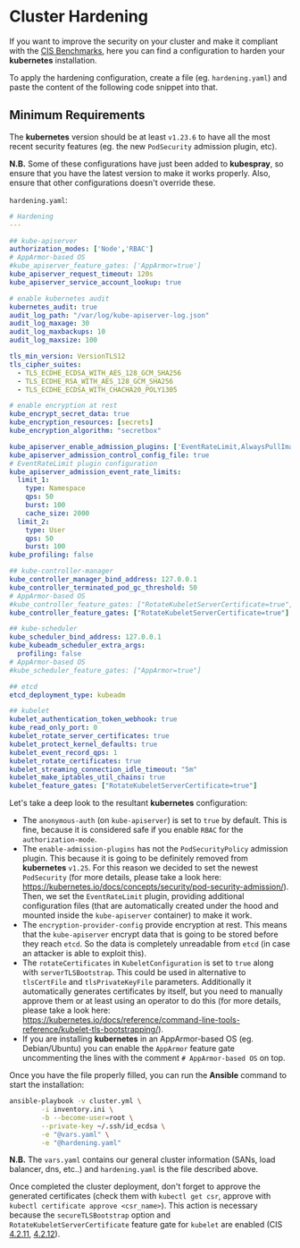 # Cluster Hardening

If you want to improve the security on your cluster and make it compliant with the [CIS Benchmarks](https://learn.cisecurity.org/benchmarks), here you can find a configuration to harden your **kubernetes** installation.

To apply the hardening configuration, create a file (eg. `hardening.yaml`) and paste the content of the following code snippet into that.

## Minimum Requirements

The **kubernetes** version should be at least `v1.23.6` to have all the most recent security features (eg. the new `PodSecurity` admission plugin, etc).

**N.B.** Some of these configurations have just been added to **kubespray**, so ensure that you have the latest version to make it works properly. Also, ensure that other configurations doesn't override these.

`hardening.yaml`:

```yaml
# Hardening
---

## kube-apiserver
authorization_modes: ['Node','RBAC']
# AppArmor-based OS
#kube_apiserver_feature_gates: ['AppArmor=true']
kube_apiserver_request_timeout: 120s
kube_apiserver_service_account_lookup: true

# enable kubernetes audit
kubernetes_audit: true
audit_log_path: "/var/log/kube-apiserver-log.json"
audit_log_maxage: 30
audit_log_maxbackups: 10
audit_log_maxsize: 100

tls_min_version: VersionTLS12
tls_cipher_suites:
  - TLS_ECDHE_ECDSA_WITH_AES_128_GCM_SHA256
  - TLS_ECDHE_RSA_WITH_AES_128_GCM_SHA256
  - TLS_ECDHE_ECDSA_WITH_CHACHA20_POLY1305

# enable encryption at rest
kube_encrypt_secret_data: true
kube_encryption_resources: [secrets]
kube_encryption_algorithm: "secretbox"

kube_apiserver_enable_admission_plugins: ['EventRateLimit,AlwaysPullImages,ServiceAccount,NamespaceLifecycle,NodeRestriction,LimitRanger,ResourceQuota,MutatingAdmissionWebhook,ValidatingAdmissionWebhook,PodNodeSelector,PodSecurity']
kube_apiserver_admission_control_config_file: true
# EventRateLimit plugin configuration
kube_apiserver_admission_event_rate_limits:
  limit_1:
    type: Namespace
    qps: 50
    burst: 100
    cache_size: 2000
  limit_2:
    type: User
    qps: 50
    burst: 100
kube_profiling: false

## kube-controller-manager
kube_controller_manager_bind_address: 127.0.0.1
kube_controller_terminated_pod_gc_threshold: 50
# AppArmor-based OS
#kube_controller_feature_gates: ["RotateKubeletServerCertificate=true","AppArmor=true"]
kube_controller_feature_gates: ["RotateKubeletServerCertificate=true"]

## kube-scheduler
kube_scheduler_bind_address: 127.0.0.1
kube_kubeadm_scheduler_extra_args:
  profiling: false
# AppArmor-based OS
#kube_scheduler_feature_gates: ["AppArmor=true"]

## etcd
etcd_deployment_type: kubeadm

## kubelet
kubelet_authentication_token_webhook: true
kube_read_only_port: 0
kubelet_rotate_server_certificates: true
kubelet_protect_kernel_defaults: true
kubelet_event_record_qps: 1
kubelet_rotate_certificates: true
kubelet_streaming_connection_idle_timeout: "5m"
kubelet_make_iptables_util_chains: true
kubelet_feature_gates: ["RotateKubeletServerCertificate=true"]
```

Let's take a deep look to the resultant **kubernetes** configuration:

* The `anonymous-auth` (on `kube-apiserver`) is set to `true` by default. This is fine, because it is considered safe if you enable `RBAC` for the `authorization-mode`.
* The `enable-admission-plugins` has not the `PodSecurityPolicy` admission plugin. This because it is going to be definitely removed from **kubernetes** `v1.25`. For this reason we decided to set the newest `PodSecurity` (for more details, please take a look here: <https://kubernetes.io/docs/concepts/security/pod-security-admission/>). Then, we set the `EventRateLimit` plugin, providing additional configuration files (that are automatically created under the hood and mounted inside the `kube-apiserver` container) to make it work.
* The `encryption-provider-config` provide encryption at rest. This means that the `kube-apiserver` encrypt data that is going to be stored before they reach `etcd`. So the data is completely unreadable from `etcd` (in case an attacker is able to exploit this).
* The `rotateCertificates` in `KubeletConfiguration` is set to `true` along with `serverTLSBootstrap`. This could be used in alternative to `tlsCertFile` and `tlsPrivateKeyFile` parameters. Additionally it automatically generates certificates by itself, but you need to manually approve them or at least using an operator to do this (for more details, please take a look here: <https://kubernetes.io/docs/reference/command-line-tools-reference/kubelet-tls-bootstrapping/>).
* If you are installing **kubernetes** in an AppArmor-based OS (eg. Debian/Ubuntu) you can enable the `AppArmor` feature gate uncommenting the lines with the comment `# AppArmor-based OS` on top.

Once you have the file properly filled, you can run the **Ansible** command to start the installation:

```bash
ansible-playbook -v cluster.yml \
        -i inventory.ini \
        -b --become-user=root \
        --private-key ~/.ssh/id_ecdsa \
        -e "@vars.yaml" \
        -e "@hardening.yaml"
```

**N.B.** The `vars.yaml` contains our general cluster information (SANs, load balancer, dns, etc..) and `hardening.yaml` is the file described above.

Once completed the cluster deployment, don't forget to approve the generated certificates (check them with `kubectl get csr`, approve with `kubectl certificate approve <csr_name>`). This action is necessary because the `secureTLSBootstrap` option and `RotateKubeletServerCertificate` feature gate for `kubelet` are enabled (CIS [4.2.11](https://www.tenable.com/audits/items/CIS_Kubernetes_v1.20_v1.0.0_Level_1_Worker.audit:05af3dfbca8e0c3fb3559c6c7de29191), [4.2.12](https://www.tenable.com/audits/items/CIS_Kubernetes_v1.20_v1.0.0_Level_1_Worker.audit:5351c76f8c5bff8f98c29a5200a35435)).
